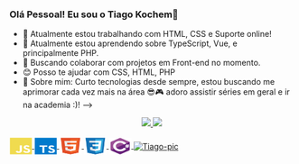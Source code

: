 ### Olá Pessoal! Eu sou o Tiago Kochem👋



- 🔭 Atualmente estou trabalhando com HTML, CSS e Suporte online!
- 🌱 Atualmente estou aprendendo sobre TypeScript, Vue, e principalmente PHP.
- 👯 Buscando colaborar com projetos em Front-end no momento.
- 😊 Posso te ajudar com CSS, HTML, PHP
- 💬 Sobre mim: Curto tecnologias desde sempre, estou buscando me aprimorar cada vez mais na área 😎🎮 adoro assistir séries em geral e ir na academia :)!
-->

<div align="center">
  <a href="https://github.com/tiagokochem">
  <img height="180em" src="https://github-readme-stats.vercel.app/api?username=tiagokochem&show_icons=true&theme=dracula&include_all_commits=true&count_private=true"/>
  <img height="180em" src="https://github-readme-stats.vercel.app/api/top-langs/?username=tiagokochem&layout=compact&langs_count=7&theme=dracula"/>
</div>
<div style="display: inline_block"><br>
  <img align="center" alt="Tiago-Js" height="30" width="40" src="https://raw.githubusercontent.com/devicons/devicon/master/icons/javascript/javascript-plain.svg">
  <img align="center" alt="Tiago-Ts" height="30" width="40" src="https://raw.githubusercontent.com/devicons/devicon/master/icons/typescript/typescript-plain.svg">
    <img align="center" alt="Tiago-HTML" height="30" width="40" src="https://raw.githubusercontent.com/devicons/devicon/master/icons/html5/html5-original.svg">
  <img align="center" alt="Tiago-CSS" height="30" width="40" src="https://raw.githubusercontent.com/devicons/devicon/master/icons/css3/css3-original.svg">
    <img align="center" alt="Tiago-Csharp" height="30" width="40" src="https://raw.githubusercontent.com/devicons/devicon/master/icons/csharp/csharp-original.svg">
  <img align="center" alt="Tiago-pic" height="30" width="40;" src="https://cdn.jsdelivr.net/gh/devicons/devicon/icons/php/php-original.svg?width=676&height=676">
</div>
  
  ##
  
